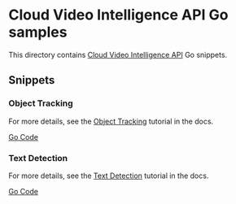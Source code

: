 # Cloud Video Intelligence API Go samples

This directory contains [Cloud Video Intelligence API](https://cloud.google.com/video-intelligence/) Go snippets.

## Snippets

### Object Tracking

For more details, see the [Object Tracking](https://cloud.google.com/video-intelligence/docs/object-tracking) tutorial in the docs.

[Go Code](object_tracking.go)

### Text Detection

For more details, see the [Text Detection](https://cloud.google.com/video-intelligence/docs/text-detection) tutorial in the docs.

[Go Code](text_detection.go)